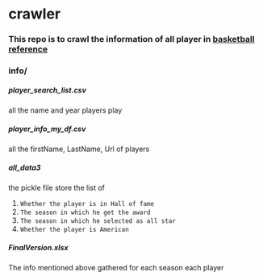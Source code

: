 # crawler
### This repo is to crawl the information of all player in [basketball reference](https://www.basketball-reference.com)

### info/
##### player_search_list.csv 
all the name and year players play
##### player_info_my_df.csv
all the firstName, LastName,
Url of players

##### all_data3
the pickle file store the list
of 
1. `Whether the player is in Hall of fame` 
2. `The season in which he get the award` 
3. `The season in which he selected as all star`
4. `Whether the player is American`


##### FinalVersion.xlsx
The info mentioned above gathered for each season each player




